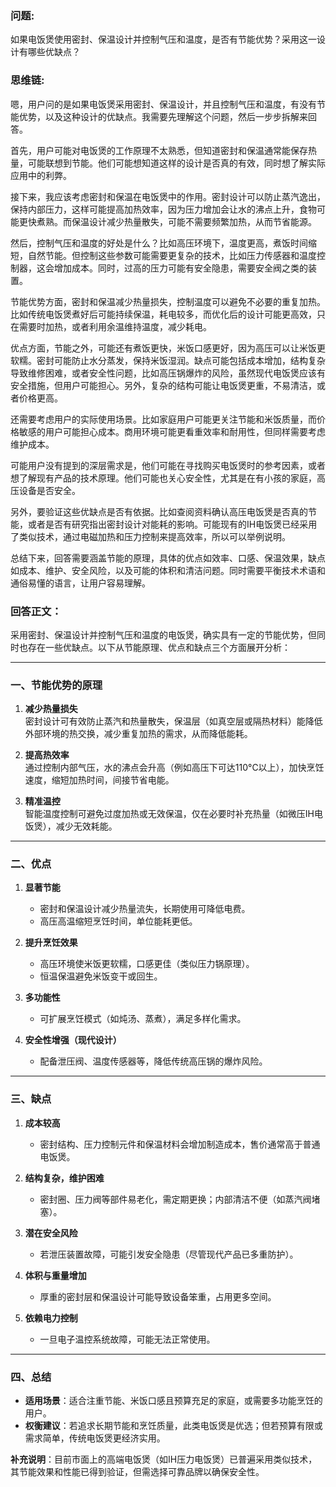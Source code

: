 ### 问题: 

如果电饭煲使用密封、保温设计并控制气压和温度，是否有节能优势？采用这一设计有哪些优缺点？


### 思维链: 

嗯，用户问的是如果电饭煲采用密封、保温设计，并且控制气压和温度，有没有节能优势，以及这种设计的优缺点。我需要先理解这个问题，然后一步步拆解来回答。



首先，用户可能对电饭煲的工作原理不太熟悉，但知道密封和保温通常能保存热量，可能联想到节能。他们可能想知道这样的设计是否真的有效，同时想了解实际应用中的利弊。


接下来，我应该考虑密封和保温在电饭煲中的作用。密封设计可以防止蒸汽逸出，保持内部压力，这样可能提高加热效率，因为压力增加会让水的沸点上升，食物可能更快煮熟。而保温设计减少热量散失，可能不需要频繁加热，从而节省能源。


然后，控制气压和温度的好处是什么？比如高压环境下，温度更高，煮饭时间缩短，自然节能。但控制这些参数可能需要更复杂的技术，比如压力传感器和温度控制器，这会增加成本。同时，过高的压力可能有安全隐患，需要安全阀之类的装置。


节能优势方面，密封和保温减少热量损失，控制温度可以避免不必要的重复加热。比如传统电饭煲煮好后可能持续保温，耗电较多，而优化后的设计可能更高效，只在需要时加热，或者利用余温维持温度，减少耗电。


优点方面，节能之外，可能还有煮饭更快，米饭口感更好，因为高压可以让米饭更软糯。密封可能防止水分蒸发，保持米饭湿润。缺点可能包括成本增加，结构复杂导致维修困难，或者安全性问题，比如高压锅爆炸的风险，虽然现代电饭煲应该有安全措施，但用户可能担心。另外，复杂的结构可能让电饭煲更重，不易清洁，或者价格更高。


还需要考虑用户的实际使用场景。比如家庭用户可能更关注节能和米饭质量，而价格敏感的用户可能担心成本。商用环境可能更看重效率和耐用性，但同样需要考虑维护成本。


可能用户没有提到的深层需求是，他们可能在寻找购买电饭煲时的参考因素，或者想了解现有产品的技术原理。他们可能也关心安全性，尤其是在有小孩的家庭，高压设备是否安全。


另外，要验证这些优缺点是否有依据。比如查阅资料确认高压电饭煲是否真的节能，或者是否有研究指出密封设计对能耗的影响。可能现有的IH电饭煲已经采用了类似技术，通过电磁加热和压力控制来提高效率，所以可以举例说明。


总结下来，回答需要涵盖节能的原理，具体的优点如效率、口感、保温效果，缺点如成本、维护、安全风险，以及可能的体积和清洁问题。同时需要平衡技术术语和通俗易懂的语言，让用户容易理解。


### 回答正文：


采用密封、保温设计并控制气压和温度的电饭煲，确实具有一定的节能优势，但同时也存在一些优缺点。以下从节能原理、优点和缺点三个方面展开分析：


---


### **一、节能优势的原理**
1. **减少热量损失**  
   密封设计可有效防止蒸汽和热量散失，保温层（如真空层或隔热材料）能降低外部环境的热交换，减少重复加热的需求，从而降低能耗。


2. **提高热效率**  
   通过控制内部气压，水的沸点会升高（例如高压下可达110°C以上），加快烹饪速度，缩短加热时间，间接节省电能。


3. **精准温控**  
   智能温度控制可避免过度加热或无效保温，仅在必要时补充热量（如微压IH电饭煲），减少无效耗能。


---


### **二、优点**
1. **显著节能**  
   - 密封和保温设计减少热量流失，长期使用可降低电费。  
   - 高压高温缩短烹饪时间，单位能耗更低。


2. **提升烹饪效果**  
   - 高压环境使米饭更软糯，口感更佳（类似压力锅原理）。  
   - 恒温保温避免米饭变干或回生。


3. **多功能性**  
   - 可扩展烹饪模式（如炖汤、蒸煮），满足多样化需求。


4. **安全性增强（现代设计）**  
   - 配备泄压阀、温度传感器等，降低传统高压锅的爆炸风险。


---


### **三、缺点**
1. **成本较高**  
   - 密封结构、压力控制元件和保温材料会增加制造成本，售价通常高于普通电饭煲。


2. **结构复杂，维护困难**  
   - 密封圈、压力阀等部件易老化，需定期更换；内部清洁不便（如蒸汽阀堵塞）。


3. **潜在安全风险**  
   - 若泄压装置故障，可能引发安全隐患（尽管现代产品已多重防护）。


4. **体积与重量增加**  
   - 厚重的密封层和保温设计可能导致设备笨重，占用更多空间。


5. **依赖电力控制**  
   - 一旦电子温控系统故障，可能无法正常使用。


---


### **四、总结**
- **适用场景**：适合注重节能、米饭口感且预算充足的家庭，或需要多功能烹饪的用户。  
- **权衡建议**：若追求长期节能和烹饪质量，此类电饭煲是优选；但若预算有限或需求简单，传统电饭煲更经济实用。


**补充说明**：目前市面上的高端电饭煲（如IH压力电饭煲）已普遍采用类似技术，其节能效果和性能已得到验证，但需选择可靠品牌以确保安全性。